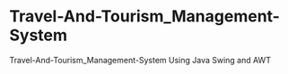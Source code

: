 # Travel-And-Tourism_Management-System
Travel-And-Tourism_Management-System Using Java Swing and AWT

